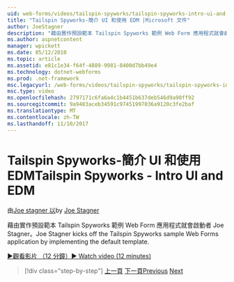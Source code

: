 ```yaml
---
uid: web-forms/videos/tailspin-spyworks/tailspin-spyworks-intro-ui-and-edm
title: "Tailspin Spyworks-簡介 UI 和使用 EDM |Microsoft 文件"
author: JoeStagner
description: "藉由實作預設範本 Tailspin Spyworks 範例 Web Form 應用程式就會啟動者 Joe Stagner。"
ms.author: aspnetcontent
manager: wpickett
ms.date: 05/12/2010
ms.topic: article
ms.assetid: e81c1e34-f64f-4889-9981-8400d7bb49e4
ms.technology: dotnet-webforms
ms.prod: .net-framework
msc.legacyurl: /web-forms/videos/tailspin-spyworks/tailspin-spyworks-intro-ui-and-edm
msc.type: video
ms.openlocfilehash: 2797171c6fa6a4c1b4451b637deb546d9a90ff92
ms.sourcegitcommit: 9a9483aceb34591c97451997036a9120c3fe2baf
ms.translationtype: MT
ms.contentlocale: zh-TW
ms.lasthandoff: 11/10/2017
---
```

<a name="tailspin-spyworks---intro-ui-and-edm"></a><span data-ttu-id="3244c-103">Tailspin Spyworks-簡介 UI 和使用 EDM</span><span class="sxs-lookup"><span data-stu-id="3244c-103">Tailspin Spyworks - Intro UI and EDM</span></span>
====================
<span data-ttu-id="3244c-104">由[Joe stagner 以](https://github.com/JoeStagner)</span><span class="sxs-lookup"><span data-stu-id="3244c-104">by [Joe Stagner](https://github.com/JoeStagner)</span></span>

<span data-ttu-id="3244c-105">藉由實作預設範本 Tailspin Spyworks 範例 Web Form 應用程式就會啟動者 Joe Stagner。</span><span class="sxs-lookup"><span data-stu-id="3244c-105">Joe Stagner kicks off the Tailspin Spyworks sample Web Forms application by implementing the default template.</span></span>

[<span data-ttu-id="3244c-106">&#9654;觀看影片 （12 分鐘）</span><span class="sxs-lookup"><span data-stu-id="3244c-106">&#9654; Watch video (12 minutes)</span></span>](https://channel9.msdn.com/Blogs/ASP-NET-Site-Videos/tailspin-spyworks-intro-ui-and-edm)

>[!div class="step-by-step"]
<span data-ttu-id="3244c-107">[上一頁](tailspin-spyworks-implementing-and-using-the-also-purchased-control.md)
[下一頁](tailspin-spyworks-directory-organization.md)</span><span class="sxs-lookup"><span data-stu-id="3244c-107">[Previous](tailspin-spyworks-implementing-and-using-the-also-purchased-control.md)
[Next](tailspin-spyworks-directory-organization.md)</span></span>
